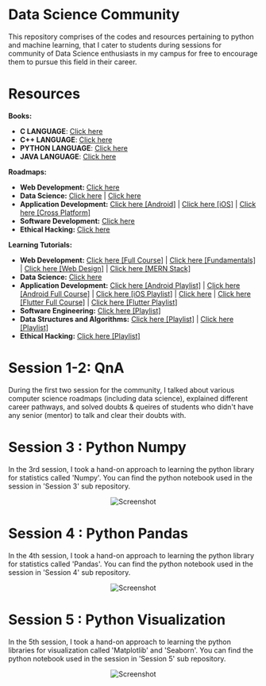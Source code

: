 # Data Science Community
This repository comprises of the codes and resources pertaining to python and machine learning, that I cater to students during sessions for community of Data Science enthusiasts in my campus for free to encourage them to pursue this field in their career.

# Resources


**Books:**

- **C LANGUAGE**: <a href="https://goalkicker.com/CBook/" target="_blank">Click here</a>
- **C++ LANGUAGE**: <a href="https://goalkicker.com/CPlusPlusBook/" target="_blank">Click here</a>
- **PYTHON LANGUAGE**: <a href="https://goalkicker.com/PythonBook/" target="_blank">Click here</a>
- **JAVA LANGUAGE**: <a href="https://goalkicker.com/JavaBook/" target="_blank">Click here</a>

**Roadmaps:**

- **Web Development:** <a href="https://youtu.be/2Gv6CMvI-Lw" target="_blank">Click here</a>
- **Data Science:** <a href="https://youtu.be/y9AK1YKRoLg" target="_blank">Click here</a> | <a href="https://youtu.be/Qk6tIh6sTr8" target="_blank">Click here</a>
- **Application Development:** <a href="https://youtu.be/qCJxBvvULDk" target="_blank">Click here [Android]</a> | <a href="https://youtu.be/Nlp1p_Cb1_U" target="_blank">Click here [iOS]</a> | <a href="https://youtu.be/ZLBPD2HG1H0" target="_blank">Click here [Cross Platform]</a>
- **Software Development:** <a href="https://youtu.be/J6rVaFzOEP8" target="_blank">Click here</a>
- **Ethical Hacking:** <a href="https://youtu.be/MUmjN-Fh8tY" target="_blank">Click here</a>

**Learning Tutorials:**

- **Web Development:** <a href="https://youtu.be/Q33KBiDriJY" target="_blank">Click here [Full Course]</a> | <a href="https://youtube.com/playlist?list=PL9ooVrP1hQOEloRCBI97ZXkWUg6MJn0Yf" target="_blank">Click here [Fundamentals]</a> | <a href="https://youtube.com/playlist?list=PLXC_gcsKLD6n7p6tHPBxsKjN5hA_quaPI" target="_blank">Click here [Web Design]</a> | <a href="https://youtu.be/7CqJlxBYj-M" target="_blank">Click here [MERN Stack]</a>
- **Data Science:** <a href="https://youtube.com/playlist?list=PLeo1K3hjS3us_ELKYSj_Fth2tIEkdKXvV" target="_blank">Click here</a>
- **Application Development:** <a href="https://youtube.com/playlist?list=PLknSwrodgQ72X4sKpzf5vT8kY80HKcUSe" target="_blank">Click here [Android Playlist]</a> | <a href="https://youtu.be/aS__9RbCyHg" target="_blank">Click here [Android Full Course]</a> | <a href="https://youtube.com/playlist?list=PLpZBns8dFbgx0gr68lf-un9EjdmywTu4_" target="_blank">Click here [iOS Playlist]</a> | <a href="https://youtu.be/mhE-Mp07RTo" target="_blank">Click here</a> | <a href="https://youtu.be/x0uinJvhNxI" target="_blank">Click here [Flutter Full Course]</a> | <a href="https://youtube.com/playlist?list=PLziVQlsc4EpCin9YcyI43QV0Jk8EQVraA" target="_blank">Click here [Flutter Playlist]</a>
- **Software Engineering:** <a href="https://youtube.com/playlist?list=PLWPirh4EWFpG2b1L3CL-OAPYcM25jLjXH" target="_blank">Click here [Playlist]</a>
- **Data Structures and Algorithms:** <a href="https://youtube.com/playlist?list=PLdo5W4Nhv31bbKJzrsKfMpo_grxuLl8LU" target="_blank">Click here [Playlist]</a> | <a href="https://youtube.com/playlist?list=PL6Zs6LgrJj3tDXv8a_elC6eT_4R5gfX4d" target="_blank">Click here [Playlist]</a>
- **Ethical Hacking:** <a href="https://youtube.com/playlist?list=PLBf0hzazHTGOEuhPQSnq-Ej8jRyXxfYvl" target="_blank">Click here [Playlist]</a>

# Session 1-2: QnA

During the first two session for the community, I talked about various computer science roadmaps (including data science), explained different career pathways, and solved doubts & queires of students who didn't have any senior (mentor) to talk and clear their doubts with.

# Session 3 : Python Numpy

In the 3rd session, I took a hand-on approach to learning the python library for statistics called 'Numpy'. You can find the python notebook used in the session in 'Session 3' sub repository.

<p align="center">
  <img src="https://raw.githubusercontent.com/gohil-jay/Data-Science-Community/main/Session%203%20%3A%20Python%20Numpy/Screenshot.png" alt="Screenshot" />
</p>

# Session 4 : Python Pandas

In the 4th session, I took a hand-on approach to learning the python library for statistics called 'Pandas'. You can find the python notebook used in the session in 'Session 4' sub repository.

<p align="center">
  <img src="https://raw.githubusercontent.com/gohil-jay/Data-Science-Community/main/Session%204%20%3A%20Python%20Pandas/Snapshot.png" alt="Screenshot" />
</p>

# Session 5 : Python Visualization

In the 5th session, I took a hand-on approach to learning the python libraries for visualization called 'Matplotlib' and 'Seaborn'. You can find the python notebook used in the session in 'Session 5' sub repository.

<p align="center">
  <img src="https://raw.githubusercontent.com/gohil-jay/Data-Science-Community/main/Session%205%20%3A%20Python%20Visualization/Screenshot.png" alt="Screenshot" />
</p>
